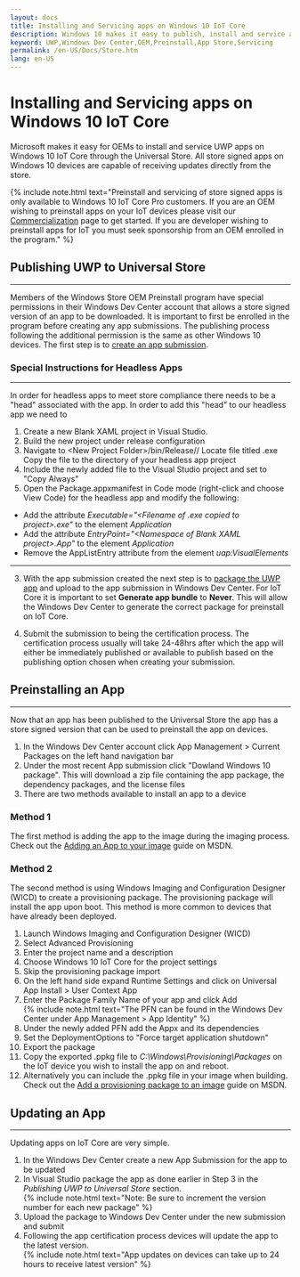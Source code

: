 ```yaml
---
layout: docs
title: Installing and Servicing apps on Windows 10 IoT Core
description: Windows 10 makes it easy to publish, install and service apps on IoT Core using Universal Windows Store.
keyword: UWP,Windows Dev Center,OEM,Preinstall,App Store,Servicing
permalink: /en-US/Docs/Store.htm
lang: en-US
---
```


# Installing and Servicing apps on Windows 10 IoT Core

Microsoft makes it easy for OEMs to install and service UWP apps on Windows 10 IoT Core through the Universal Store. All store signed apps on Windows 10 devices are capable of receiving updates directly from the store. 

{% include note.html text="Preinstall and servicing of store signed apps is only available to Windows 10 IoT Core Pro customers. If you are an OEM wishing to preinstall apps on your IoT devices please visit our [Commercialization](https://www.windowsforiotdevices.com) page to get started. If you are developer wishing to preinstall apps for IoT you must seek sponsorship from an OEM enrolled in the program." %}

## Publishing UWP to Universal Store
___
Members of the Windows Store OEM Preinstall program have special permissions in their Windows Dev Center account that allows a store signed version of an app to be downloaded. It is important to first be enrolled in the program before creating any app submissions. The publishing process following the additional permission is the same as other Windows 10 devices. The first step is to [create an app submission](https://msdn.microsoft.com/en-us/windows/uwp/publish/app-submissions). 

### Special Instructions for Headless Apps 
___
In order for headless apps to meet store compliance there needs to be a "head" associated with the app. In order to add this "head" to our headless app we need to 

1. Create a new Blank XAML project in Visual Studio.
2. Build the new project under release configuration
3. Navigate to \<New Project Folder>/bin/Release/<Architecture>/
Locate file titled <Name of your project>.exe
Copy the file to the directory of your headless app project
4. Include the newly added file to the Visual Studio project and set to "Copy Always"
5. Open the Package.appxmanifest in Code mode (right-click and choose View Code) for the headless app and modify the following:  
  * Add the attribute _Executable="\<Filename of .exe copied to project>.exe"_ to the element _Application_
  * Add the attribute _EntryPoint="\<Namespace of Blank XAML project>.App"_ to the element _Application_
  * Remove the AppListEntry attribute from the element _uap:VisualElements_

___
3. With the app submission created the next step is to [package the UWP app](https://msdn.microsoft.com/en-us/windows/uwp/packaging/packaging-uwp-apps) and upload to the app submission in Windows Dev Center. For IoT Core it is important to set  **Generate app bundle** to **Never**. This will allow the Windows Dev Center to generate the correct package for preinstall on IoT Core.

4. Submit the submission to being the certification process. The certification process usually will take 24-48hrs after which the app will either be immediately published or available to publish based on the publishing option chosen when creating your submission. 

## Preinstalling an App
___
Now that an app has been published to the Universal Store the app has a store signed version that can be used to preinstall the app on devices.

1. In the Windows Dev Center account click App Management > Current Packages on the left hand navigation bar
2. Under the most recent App submission click "Dowland Windows 10 package". This will download a zip file containing the app package, the dependency packages, and the license files
3. There are two methods available to install an app to a device

### Method 1
The first method is adding the app to the image during the imaging process. Check out the [Adding an App to your image](https://msdn.microsoft.com/en-us/windows/hardware/commercialize/manufacture/iot/deploy-your-app-with-a-standard-board) guide on MSDN. 

### Method 2
The second method is using Windows Imaging and Configuration Designer (WICD) to create a provisioning package. The provisioning package will install the app upon boot. This method is more common to devices that have already been deployed.

1. Launch Windows Imaging and Configuration Designer (WICD)
2. Select Advanced Provisioning
3. Enter the project name and a description
4. Choose Windows 10 IoT Core for the project settings
5. Skip the provisioning package import
6. On the left hand side expand Runtime Settings and click on Universal App Install > User Context App
7. Enter the Package Family Name of your app and click Add  
{% include note.html text="The PFN can be found in the Windows Dev Center under App Management > App Identity" %}
8. Under the newly added PFN add the Appx and its dependencies
9. Set the DeploymentOptions to "Force target application shutdown"
10. Export the package
11. Copy the exported .ppkg file to _C:\Windows\Provisioning\Packages_ on the IoT device you wish to install the app on and reboot.
12. Alternatively you can include the .ppkg file in your image when building. Check out the [Add a provisioning package to an image](https://msdn.microsoft.com/en-us/windows/hardware/commercialize/manufacture/iot/add-a-provisioning-package-to-an-image) guide on MSDN.

## Updating an App
___
Updating apps on IoT Core are very simple.

1. In the Windows Dev Center create a new App Submission for the app to be updated
2. In Visual Studio package the app as done earlier in Step 3 in the _Publishing UWP to Universal Store_ section.   
{% include note.html text="Note: Be sure to increment the version number for each new package" %}
3. Upload the package to Windows Dev Center under the new submission and submit
4. Following the app certification process devices will update the app to the latest version.  
{% include note.html text="App updates on devices can take up to 24 hours to receive latest version" %}